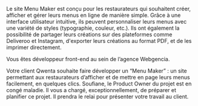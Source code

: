 Le site Menu Maker est conçu pour les restaurateurs qui souhaitent créer, afficher et gérer leurs menus en ligne de manière simple. 
Grâce à une interface utilisateur intuitive, ils peuvent personnaliser leurs menus avec une variété de styles (typographie, couleur, etc.). 
Ils ont également la possibilité de partager leurs créations sur des plateformes comme Deliveroo et Instagram, d'exporter leurs créations au format PDF, et de les imprimer directement.


Vous êtes développeur front-end au sein de l’agence Webgencia. 

Votre client Qwenta souhaite faire développer un “Menu Maker” : un site permettant aux restaurateurs d’afficher et de mettre en page leurs menus facilement, en quelques clics. 
Soufiane, le Product Owner du projet est en congé maladie. 
Il vous a chargé, exceptionnellement, de préparer et planifier ce projet.
Il prendra le relai pour présenter votre travail au client.
